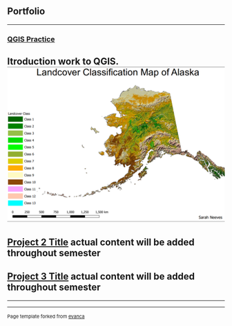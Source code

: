 ## Portfolio

---
### [QGIS Practice](/pro/Neeves_Lab1.pdf)
Itroduction work to QGIS.
[<img src="alaska.png?raw=true"/>](/pro/Neeves_Lab1.pdf) 
---
[Project 2 Title](/images/comingsoon.jpg)
actual content will be added throughout semester
---
[Project 3 Title](/images/comingsoon.jpg)
actual content will be added throughout semester
---


---




---
<p style="font-size:11px">Page template forked from <a href="https://github.com/evanca/quick-portfolio">evanca</a></p>
<!-- Remove above link if you don't want to attibute -->
